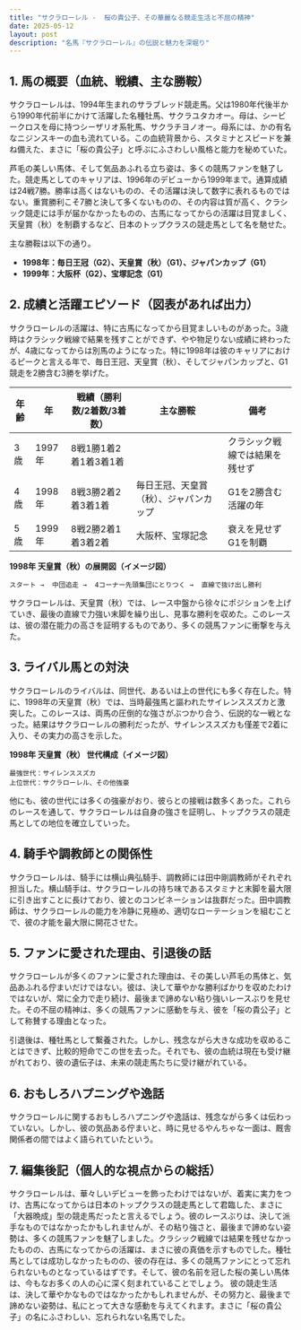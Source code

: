 ```yaml
---
title: "サクラローレル -  桜の貴公子、その華麗なる競走生活と不屈の精神"
date: 2025-05-12
layout: post
description: "名馬『サクラローレル』の伝説と魅力を深堀り"
---
```


## 1. 馬の概要（血統、戦績、主な勝鞍）

サクラローレルは、1994年生まれのサラブレッド競走馬。父は1980年代後半から1990年代前半にかけて活躍した名種牡馬、サクラユタカオー。母は、シービークロスを母に持つシーザリオ系牝馬、サクラチヨノオー。母系には、かの有名なニジンスキーの血も流れている。この血統背景から、スタミナとスピードを兼ね備えた、まさに「桜の貴公子」と呼ぶにふさわしい風格と能力を秘めていた。

芦毛の美しい馬体、そして気品あふれる立ち姿は、多くの競馬ファンを魅了した。競走馬としてのキャリアは、1996年のデビューから1999年まで。通算成績は24戦7勝。勝率は高くはないものの、その活躍は決して数字に表れるものではない。重賞勝利こそ7勝と決して多くないものの、その内容は質が高く、クラシック競走には手が届かなかったものの、古馬になってからの活躍は目覚ましく、天皇賞（秋）を制覇するなど、日本のトップクラスの競走馬として名を馳せた。

主な勝鞍は以下の通り。

* **1998年：毎日王冠（G2）、天皇賞（秋）（G1）、ジャパンカップ（G1）**
* **1999年：大阪杯（G2）、宝塚記念（G1）**


## 2. 成績と活躍エピソード（図表があれば出力）

サクラローレルの活躍は、特に古馬になってから目覚ましいものがあった。3歳時はクラシック戦線で結果を残すことができず、やや物足りない成績に終わったが、4歳になってからは別馬のようになった。特に1998年は彼のキャリアにおけるピークと言える年で、毎日王冠、天皇賞（秋）、そしてジャパンカップと、G1競走を2勝含む3勝を挙げた。


| 年齢 | 年 | 戦績（勝利数/2着数/3着数）| 主な勝鞍 | 備考 |
|---|---|---|---|---|
| 3歳 | 1997年 | 8戦1勝1着2着1着3着1着 |  |  クラシック戦線では結果を残せず |
| 4歳 | 1998年 | 8戦3勝2着2着3着1着 | 毎日王冠、天皇賞（秋）、ジャパンカップ |  G1を2勝含む活躍の年 |
| 5歳 | 1999年 | 8戦2勝2着1着3着2着 | 大阪杯、宝塚記念 |  衰えを見せずG1を制覇 |


**1998年 天皇賞（秋）の展開図（イメージ図）**

```
スタート →  中団追走 →  4コーナー先頭集団にとりつく →  直線で抜け出し勝利
```

サクラローレルは、天皇賞（秋）では、レース中盤から徐々にポジションを上げていき、最後の直線で力強い末脚を繰り出し、見事な勝利を収めた。このレースは、彼の潜在能力の高さを証明するものであり、多くの競馬ファンに衝撃を与えた。


## 3. ライバル馬との対決

サクラローレルのライバルは、同世代、あるいは上の世代にも多く存在した。特に、1998年の天皇賞（秋）では、当時最強馬と謳われたサイレンススズカと激突した。このレースは、両馬の圧倒的な強さがぶつかり合う、伝説的な一戦となった。結果はサクラローレルの勝利だったが、サイレンススズカも僅差で2着に入り、その実力の高さを示した。


**1998年 天皇賞（秋） 世代構成（イメージ図）**

```
最強世代：サイレンススズカ
上位世代：サクラローレル、その他強豪
```

他にも、彼の世代には多くの強豪がおり、彼らとの接戦は数多くあった。これらのレースを通して、サクラローレルは自身の強さを証明し、トップクラスの競走馬としての地位を確立していった。


## 4. 騎手や調教師との関係性

サクラローレルは、騎手には横山典弘騎手、調教師には田中剛調教師がそれぞれ担当した。横山騎手は、サクラローレルの持ち味であるスタミナと末脚を最大限に引き出すことに長けており、彼とのコンビネーションは抜群だった。田中調教師は、サクラローレルの能力を冷静に見極め、適切なローテーションを組むことで、彼の才能を最大限に開花させた。


## 5. ファンに愛された理由、引退後の話

サクラローレルが多くのファンに愛された理由は、その美しい芦毛の馬体と、気品あふれる佇まいだけではない。彼は、決して華やかな勝利ばかりを収めたわけではないが、常に全力で走り続け、最後まで諦めない粘り強いレースぶりを見せた。その不屈の精神は、多くの競馬ファンに感動を与え、彼を「桜の貴公子」として称賛する理由となった。

引退後は、種牡馬として繋養された。しかし、残念ながら大きな成功を収めることはできず、比較的短命でこの世を去った。それでも、彼の血統は現在も受け継がれており、彼の遺伝子は、未来の競走馬たちに受け継がれている。


## 6. おもしろハプニングや逸話

サクラローレルに関するおもしろハプニングや逸話は、残念ながら多くは伝わっていない。しかし、彼の気品ある佇まいと、時に見せるやんちゃな一面は、厩舎関係者の間ではよく語られていたという。


## 7. 編集後記（個人的な視点からの総括）

サクラローレルは、華々しいデビューを飾ったわけではないが、着実に実力をつけ、古馬になってからは日本のトップクラスの競走馬として君臨した、まさに「大器晩成」型の競走馬だったと言えるでしょう。彼のレースぶりは、決して派手なものではなかったかもしれませんが、その粘り強さと、最後まで諦めない姿勢は、多くの競馬ファンを魅了しました。クラシック戦線では結果を残せなかったものの、古馬になってからの活躍は、まさに彼の真価を示すものでした。種牡馬としては成功しなかったものの、彼の存在は、多くの競馬ファンにとって忘れられないものとなっているはずです。そして、彼の名前を冠した桜の美しい馬体は、今もなお多くの人の心に深く刻まれていることでしょう。  彼の競走生活は、決して華やかなものではなかったかもしれませんが、その努力と、最後まで諦めない姿勢は、私にとって大きな感動を与えてくれます。まさに「桜の貴公子」の名にふさわしい、忘れられない名馬でした。
